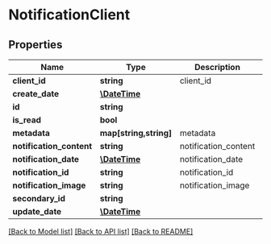 # NotificationClient

## Properties
Name | Type | Description | Notes
------------ | ------------- | ------------- | -------------
**client_id** | **string** | client_id | 
**create_date** | [**\DateTime**](\DateTime.md) |  | [optional] 
**id** | **string** |  | [optional] 
**is_read** | **bool** |  | [optional] 
**metadata** | **map[string,string]** | metadata | [optional] 
**notification_content** | **string** | notification_content | 
**notification_date** | [**\DateTime**](\DateTime.md) | notification_date | 
**notification_id** | **string** | notification_id | 
**notification_image** | **string** | notification_image | [optional] 
**secondary_id** | **string** |  | [optional] 
**update_date** | [**\DateTime**](\DateTime.md) |  | [optional] 

[[Back to Model list]](../README.md#documentation-for-models) [[Back to API list]](../README.md#documentation-for-api-endpoints) [[Back to README]](../README.md)


